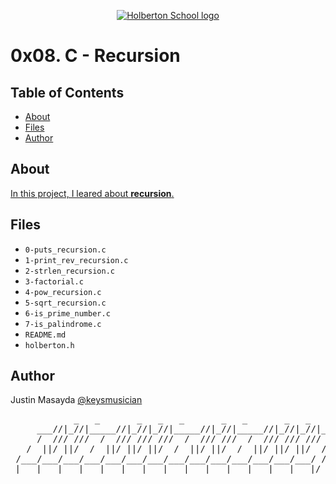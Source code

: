 <p align="center">
  <a href=#>
    <img src="https://intranet.hbtn.io/assets/holberton-logo-full-black-157ccfa3d2134776c1e3f78c0fe682968e8848b64fcacc6187976044f75f35a8.png" alt="Holberton School logo">
  </a>
</p>

# 0x08. C - Recursion

## Table of Contents
* [About](#about)
* [Files](#files)
* [Author](#author)

## About
[In this project, I leared about **recursion**.](https://github.com/keysmusician/holbertonschool-low_level_programming/tree/main/0x08-recursion)

## Files
* `0-puts_recursion.c`
* `1-print_rev_recursion.c`
* `2-strlen_recursion.c`
* `3-factorial.c`
* `4-pow_recursion.c`
* `5-sqrt_recursion.c`
* `6-is_prime_number.c`
* `7-is_palindrome.c`
* `README.md`
* `holberton.h`

## Author
Justin Masayda [@keysmusician](https://github.com/keysmusician)
<pre align="center">
            _   _       _   _   _       _   _       _   _   _
     ___//|_//|_____//|_//|_//|_____//|_//|_____//|_//|_//|___
     /  /// ///  /  /// /// ///  /  /// ///  /  /// /// ///  / |
   /  ||/ ||/  /  ||/ ||/ ||/  /  ||/ ||/  /  ||/ ||/ ||/  / /
 /___/___/___/___/___/___/___/___/___/___/___/___/___/___/ /
|___|___|___|___|___|___|___|___|___|___|___|___|___|___|/
</pre>
<p><span style="font-family: 'Lucida Console'; line-height: 14px; font-size: 14px; display: inline-block;">&nbsp;</span></p>
